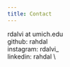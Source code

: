 ```yaml
---
title: Contact
---
```


rdalvi at umich.edu \
github: rahdal \
instagram: rdalvi_ \
linkedin: rahdal \